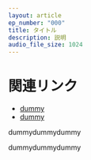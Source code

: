 ```yaml
---
layout: article
ep_number: "000"
title: タイトル
description: 説明
audio_file_size: 1024
---
```


# 関連リンク

- [dummy](url)
- [dummy](url)

dummydummydummy

dummydummydummy
